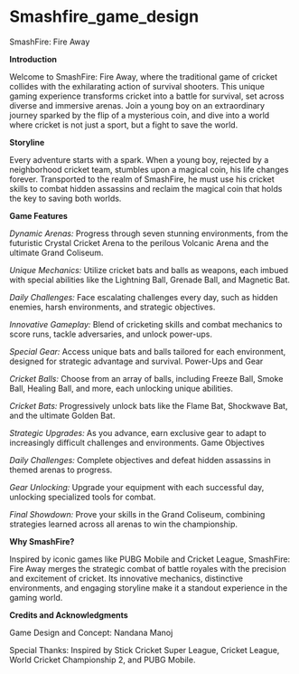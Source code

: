 # Smashfire_game_design
SmashFire: Fire Away

**Introduction**

Welcome to SmashFire: Fire Away, where the traditional game of cricket collides with the exhilarating action of survival shooters. This unique gaming experience transforms cricket into a battle for survival, set across diverse and immersive arenas. Join a young boy on an extraordinary journey sparked by the flip of a mysterious coin, and dive into a world where cricket is not just a sport, but a fight to save the world.

**Storyline**

Every adventure starts with a spark. When a young boy, rejected by a neighborhood cricket team, stumbles upon a magical coin, his life changes forever. Transported to the realm of SmashFire, he must use his cricket skills to combat hidden assassins and reclaim the magical coin that holds the key to saving both worlds.

**Game Features**

_Dynamic Arenas:_
Progress through seven stunning environments, from the futuristic Crystal Cricket Arena to the perilous Volcanic Arena and the ultimate Grand Coliseum.

_Unique Mechanics:_
Utilize cricket bats and balls as weapons, each imbued with special abilities like the Lightning Ball, Grenade Ball, and Magnetic Bat.

_Daily Challenges:_
Face escalating challenges every day, such as hidden enemies, harsh environments, and strategic objectives.

_Innovative Gameplay:_
Blend of cricketing skills and combat mechanics to score runs, tackle adversaries, and unlock power-ups.

_Special Gear:_
Access unique bats and balls tailored for each environment, designed for strategic advantage and survival.
Power-Ups and Gear

_Cricket Balls:_
Choose from an array of balls, including Freeze Ball, Smoke Ball, Healing Ball, and more, each unlocking unique abilities.

_Cricket Bats:_ 
Progressively unlock bats like the Flame Bat, Shockwave Bat, and the ultimate Golden Bat.

_Strategic Upgrades:_
As you advance, earn exclusive gear to adapt to increasingly difficult challenges and environments.
Game Objectives

_Daily Challenges:_
Complete objectives and defeat hidden assassins in themed arenas to progress.

_Gear Unlocking:_
Upgrade your equipment with each successful day, unlocking specialized tools for combat.

_Final Showdown:_
Prove your skills in the Grand Coliseum, combining strategies learned across all arenas to win the championship.

**Why SmashFire?**

Inspired by iconic games like PUBG Mobile and Cricket League, SmashFire: Fire Away merges the strategic combat of battle royales with the precision and excitement of cricket. Its innovative mechanics, distinctive environments, and engaging storyline make it a standout experience in the gaming world.

**Credits and Acknowledgments**

Game Design and Concept: Nandana Manoj

Special Thanks: Inspired by Stick Cricket Super League, Cricket League, World Cricket Championship 2, and PUBG Mobile.

